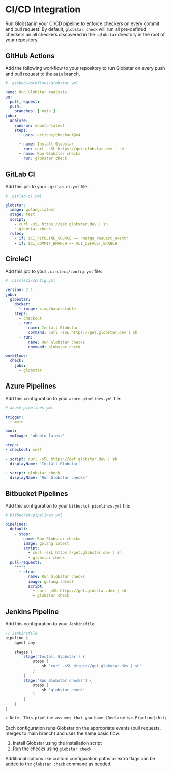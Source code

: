 # CI/CD Integration

Run Globstar in your CI/CD pipeline to enforce checkers on every commit and pull request. By default, `globstar check` will run all pre-defined checkers an all checkers discovered in the `.globstar` directory in the root of your repository.

## GitHub Actions

Add the following workflow to your repository to run Globstar on every push and pull request to the `main` branch.

```yaml
# .github/workflows/globstar.yml

name: Run Globstar Analysis
on:
  pull_request:
  push:
    branches: [ main ]
jobs:
  analyze:
    runs-on: ubuntu-latest
    steps:
      - uses: actions/checkout@v4

      - name: Install Globstar
        run: curl -sSL https://get.globstar.dev | sh
      - name: Run Globstar checks
        run: globstar check
```

## GitLab CI

Add this job to your `.gitlab-ci.yml` file:

```yaml
# .gitlab-ci.yml

globstar:
  image: golang:latest
  stage: test
  script:
    - curl -sSL https://get.globstar.dev | sh
    - globstar check
  rules:
    - if: $CI_PIPELINE_SOURCE == "merge_request_event"
    - if: $CI_COMMIT_BRANCH == $CI_DEFAULT_BRANCH
```

## CircleCI

Add this job to your `.circleci/config.yml` file:

```yaml
# .circleci/config.yml

version: 2.1
jobs:
  globstar:
    docker:
      - image: cimg/base:stable
    steps:
      - checkout
      - run:
          name: Install Globstar
          command: curl -sSL https://get.globstar.dev | sh
      - run:
          name: Run Globstar checks
          command: globstar check

workflows:
  check:
    jobs:
      - globstar
```

## Azure Pipelines

Add this configuration to your `azure-pipelines.yml` file:

```yaml
# azure-pipelines.yml

trigger:
  - main

pool:
  vmImage: 'ubuntu-latest'

steps:
- checkout: self

- script: curl -sSL https://get.globstar.dev | sh
  displayName: 'Install Globstar'

- script: globstar check
  displayName: 'Run Globstar checks'
```

## Bitbucket Pipelines

Add this configuration to your `bitbucket-pipelines.yml` file:

```yaml
# bitbucket-pipelines.yml

pipelines:
  default:
    - step:
        name: Run Globstar checks
        image: golang:latest
        script:
          - curl -sSL https://get.globstar.dev | sh
          - globstar check
  pull-requests:
    '**':
      - step:
          name: Run Globstar checks
          image: golang:latest
          script:
            - curl -sSL https://get.globstar.dev | sh
            - globstar check
```

## Jenkins Pipeline

Add this configuration to your `Jenkinsfile`:

```groovy
// Jenkinsfile
pipeline {
    agent any

    stages {
        stage('Install Globstar') {
            steps {
                sh 'curl -sSL https://get.globstar.dev | sh'
            }
        }
        stage('Run Globstar checks') {
            steps {
                sh 'globstar check'
            }
        }
    }
}

> Note: This pipeline assumes that you have [Declarative Pipeline](https://plugins.jenkins.io/pipeline-model-definition/) enabled in your Jenkins instance.
```

Each configuration runs Globstar on the appropriate events (pull requests, merges to main branch) and uses the same basic flow:
1. Install Globstar using the installation script
2. Run the checks using `globstar check`

Additional options like custom configuration paths or extra flags can be added to the `globstar check` command as needed.
